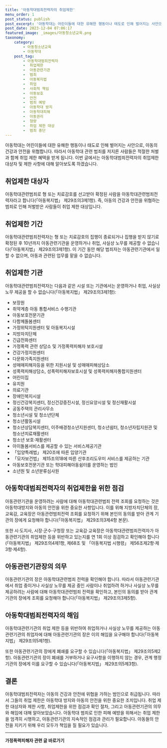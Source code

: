 ```yaml
---
title: '아동학대범죄전력자의 취업제한'
menu_order: 1
post_status: publish
post_excerpt: '아동학대는 어린이들에 대한 유해한 행동이나 태도로 인해 벌어지는 사안으로, 아동의 건강과 안전을 위협합니다. 따라서 아동학대 관련 범죄를 저지른 사람들은 적절한 처벌과 함께 취업 제한 혜택을 받게 됩니다. 이번 글에서는 아동학대범죄전력자의 취업제한 대상자 및 제한 사항에 대해 알아보도록 하겠습니다.'
post_date: 2023-12-04 07:06:17
featured_image: _images/아동청소년교육.png
taxonomy:
    category:
        - 아동청소년교육
        - 아동학대
    post_tag:
        - 아동학대범죄전력자
        -  취업제한
        -  아동관련기관
        -  범죄
        -  아동복지법
        -  취업
        -  사회적 책임
        -  아동보호
        -  안전
        -  범죄 예방
        -  아동학대 방지
        -  아동학대피해
        -  아동권리
        -  형량
        -  취업 제한 대상
        -  범죄 중단
---
```



아동학대는 어린이들에 대한 유해한 행동이나 태도로 인해 벌어지는 사안으로, 아동의 건강과 안전을 위협합니다. 따라서 아동학대 관련 범죄를 저지른 사람들은 적절한 처벌과 함께 취업 제한 혜택을 받게 됩니다. 이번 글에서는 아동학대범죄전력자의 취업제한 대상자 및 제한 사항에 대해 알아보도록 하겠습니다.

## 취업제한 대상자

아동학대관련범죄로 형 또는 치료감호를 선고받아 확정된 사람을 아동학대관련범죄전력자라고 합니다(「아동복지법」 제29조의3제1항). 즉, 아동의 건강과 안전을 위협하는 범죄로 인해 처벌받은 사람들이 취업 제한 대상입니다.

## 취업제한 기간

아동학대관련범죄전력자는 형 또는 치료감호의 집행이 종료되거나 집행을 받지 않기로 확정된 후 10년까지 아동관련기관을 운영하거나 취업, 사실상 노무를 제공할 수 없습니다(「아동복지법」 제29조의3제1항). 이 기간 동안 해당 범죄자는 아동관련기관에서 일할 수 없으며, 아동과 관련된 업무를 맡을 수 없습니다.

## 취업제한 기관

아동학대관련범죄전력자는 다음과 같은 시설 또는 기관에서는 운영하거나 취업, 사실상 노무 제공을 할 수 없습니다(「아동복지법」 제29조의3제1항):

- 보장원
- 취약계층 아동 통합서비스 수행기관
- 아동보호전문기관
- 다함께돌봄센터
- 가정위탁지원센터 및 아동복지시설
- 지방자치단체
- 긴급전화센터
- 가정폭력 관련 상담소 및 가정폭력피해자 보호시설
- 건강가정지원센터
- 다문화가족지원센터
- 성매매피해자등을 위한 지원시설 및 성매매피해상담소
- 성폭력피해상담소, 성폭력피해자보호시설 및 성폭력피해자통합지원센터
- 어린이집
- 유치원
- 의료기관
- 장애인복지시설
- 정신건강복지센터, 정신건강증진시설, 정신요양시설 및 정신재활시설
- 공동주택의 관리사무소
- 청소년시설 및 청소년단체
- 청소년활동시설
- 청소년상담복지센터, 이주배경청소년지원센터, 청소년쉼터, 청소년자립지원관 및 청소년치료재활센터
- 청소년 보호·재활센터
- 아이돌봄서비스를 제공할 수 있는 서비스제공기관
- 「입양특례법」 제20조에 따른 입양기관
- 「모자보건법」 제15조의18에 따른 산후조리도우미 서비스를 제공하는 기관
- 아동보호전문기관 또는 학대피해아동쉼터를 운영하는 법인
- 소년원 및 소년분류심사원

## 아동학대범죄전력자의 취업제한을 위한 점검

아동관련기관을 운영하려는 사람에 대해 아동학대관련범죄 전력 조회를 요청하는 것은 아동학대방지와 아동의 안전을 위한 중요한 사항입니다. 이를 위해 지방자치단체의 장, 교육감, 교육장은 아동관련범죄전력 조회를 요청하기 위해 본인의 동의를 받아 관계 기관의 장에게 요청해야 합니다(「아동복지법」 제29조의3제4항 본문).

또한 시·도지사, 시장·군수·구청장 또는 교육감·교육장은 아동학대관련범죄전력자가 아동관련기관의 취업제한 등을 위반하고 있는지를 연 1회 이상 점검하고 확인해야 합니다(「아동복지법」 제29조의4제1항, 제68조 및 「아동복지법 시행령」 제56조제2항·제3항·제4항).

## 아동관련기관장의 의무

아동관련기관의 장은 아동학대관련범죄 전력을 확인해야 합니다. 따라서 아동관련기관에서 취업 중이거나 사실상 노무를 제공 중인 사람이나 취업하려 하거나 사실상 노무를 제공하려는 사람에 대해 아동학대관련범죄 전력을 확인하고, 본인의 동의를 받아 관계 기관의 장에게 조회를 요청해야 합니다(「아동복지법」 제29조의3제5항).

## 아동학대범죄전력자의 해임

아동학대관련기관의 취업 제한 등을 위반하여 취업하거나 사실상 노무를 제공하는 아동관련기관의 취업자에 대해 아동관련기관의 장은 이의 해임을 요구해야 합니다(「아동복지법」 제29조의5제1항).

또한 아동관련기관의 장에게 폐쇄를 요구할 수 있습니다(「아동복지법」 제29조의5제2항). 아동관련기관의 장이 폐쇄를 거부하거나 요구사항을 이행하지 않는 경우, 관계 행정기관의 장에게 이를 요구할 수 있습니다(「아동복지법」 제29조의5제3항).

## 결론

아동학대범죄전력자는 아동의 건강과 안전에 위협을 가하는 범인으로 취급됩니다. 따라서 그들의 취업 제한은 아동학대 방지와 아동의 안전을 위한 중요한 조치입니다. 취업 제한 대상자와 제한 사항, 취업제한을 위한 점검과 확인 절차, 그리고 아동관련기관의 의무와 해임에 대해 알아보았습니다. 아동학대 범죄로 인한 피해 예방을 위해서는 취업 제한을 엄격히 시행하고, 아동관련기관의 지속적인 점검과 관리가 필요합니다. 아동들의 안전을 지키기 위해 우리 모두가 책임을 질 필요가 있습니다.
<!-- wp:separator -->
<hr class="wp-block-separator has-alpha-channel-opacity"/>
<!-- /wp:separator -->

<!-- wp:group {"backgroundColor":"base","layout":{"type":"constrained"}} -->
<div class="wp-block-group has-base-background-color has-background"><!-- wp:paragraph {"align":"center","fontSize":"medium"} -->
<p class="has-text-align-center has-large-font-size"><strong>가정폭력피해자 관련 글 바로가기</strong></p>
<!-- /wp:paragraph -->


<!-- wp:latest-posts
{"categories":[{"id":27190,"count":19,"description":"","link":"https://uknowlaw.com/category/%ea%b0%80%ec%a0%95%ed%8f%ad%eb%a0%a5%ed%94%bc%ed%95%b4%ec%9e%90/","name":"가정폭력피해자","slug":"가정폭력피해자","taxonomy":"category","parent":0,"meta":[],"_links":{"self":[{"href":"https://uknowlaw.com/wp-json/wp/v2/categories/27190"}],"collection":[{"href":"https://uknowlaw.com/wp-json/wp/v2/categories"}],"about":[{"href":"https://uknowlaw.com/wp-json/wp/v2/taxonomies/category"}],"wp:post_type":[{"href":"https://uknowlaw.com/wp-json/wp/v2/posts?categories=27190"}],"curies":[{"name":"wp","href":"https://api.w.org/{rel}","templated":true}]}}],"postsToShow":100,"excerptLength":28,"postLayout":"grid","columns":2,"featuredImageAlign":"left","featuredImageSizeSlug":"large","fontSize":"small"} /--></div>
<!-- /wp:group -->